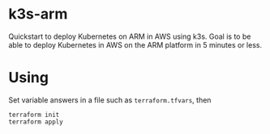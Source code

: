# k3s-arm

Quickstart to deploy Kubernetes on ARM in AWS using k3s. Goal is to be able to deploy Kubernetes in AWS on the ARM platform in 5 minutes or less.

# Using

Set variable answers in a file such as `terraform.tfvars`, then
```
terraform init
terraform apply
```

